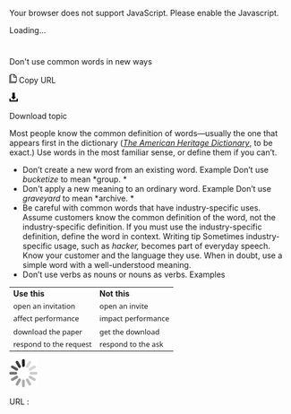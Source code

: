 ﻿Your browser does not support JavaScript. Please enable the Javascript.

Loading...

# 

Don't use common words in new ways

![Copy URL](media/dont-use-common-words-in-new-ways/Copy.png)
Copy URL

![Download](media/dont-use-common-words-in-new-ways/Download.png)

Download topic

Most people know the common definition of words—usually the one that appears first in the dictionary ([*The American Heritage Dictionary*](https://ahdictionary.com/), to be exact.) Use words in the most familiar sense, or define them if you can’t.

  - Don’t create a new word from an existing word.
    Example Don’t use *bucketize* to mean *group.
    *
  - Don't apply a new meaning to an ordinary word. 
    Example Don’t use *graveyard* to mean *archive.
    *
  - Be
    careful with common words that have industry-specific uses.
    Assume customers know the common definition of the word, not
    the industry-specific definition. If you must
    use the industry-specific definition, define the word in
    context.
    Writing tip Sometimes industry-specific usage, such as *hacker,*
    becomes part of everyday speech. Know your customer and the
    language they use. When in doubt, use a simple word with a
    well-understood meaning.
  - Don’t use verbs as nouns or nouns as verbs.
    Examples

<table>
<tbody>
<tr class="odd">
<td><b>Use this</b></td>
<td><b>Not this</b></td>
</tr>
<tr class="even">
<td><div>
<span style="line-height:107%;font-family:Segoe UI;font-size:small;mso-fareast-font-family:Calibri;mso-bidi-font-family:&#39;Times New Roman&#39;;mso-ansi-language:EN-US;mso-fareast-language:EN-US;mso-bidi-language:AR-SA;mso-fareast-theme-font:minor-latin;mso-bidi-theme-font:minor-bidi;mso-bidi-font-size:11.0pt;">open an invitation</span>
</div></td>
<td><div>
<span style="line-height:107%;font-family:Segoe UI;font-size:small;mso-fareast-font-family:Calibri;mso-bidi-font-family:&#39;Times New Roman&#39;;mso-ansi-language:EN-US;mso-fareast-language:EN-US;mso-bidi-language:AR-SA;mso-fareast-theme-font:minor-latin;mso-bidi-theme-font:minor-bidi;mso-bidi-font-size:11.0pt;">open an invite</span>
</div></td>
</tr>
<tr class="odd">
<td><span style="font-family:Segoe UI;font-size:small;">affect performance</span></td>
<td><span style="font-family:Segoe UI;font-size:small;">impact performance</span></td>
</tr>
<tr class="even">
<td><span style="line-height:107%;font-family:Segoe UI;font-size:small;mso-fareast-font-family:Calibri;mso-bidi-font-family:&#39;Times New Roman&#39;;mso-ansi-language:EN-US;mso-fareast-language:EN-US;mso-bidi-language:AR-SA;mso-fareast-theme-font:minor-latin;mso-bidi-theme-font:minor-bidi;mso-bidi-font-size:11.0pt;">download the paper</span></td>
<td><span style="line-height:107%;font-family:Segoe UI;font-size:small;mso-fareast-font-family:Calibri;mso-bidi-font-family:&#39;Times New Roman&#39;;mso-ansi-language:EN-US;mso-fareast-language:EN-US;mso-bidi-language:AR-SA;mso-fareast-theme-font:minor-latin;mso-bidi-theme-font:minor-bidi;mso-bidi-font-size:11.0pt;">get the download</span></td>
</tr>
<tr class="odd">
<td><span style="font-family:&#39;Segoe UI&#39;;font-size:small;">respond to the request</span></td>
<td><span style="font-family:&#39;Segoe UI&#39;;font-size:small;">respond to the ask</span></td>
</tr>
</tbody>
</table>

![In progress](media/dont-use-common-words-in-new-ways/activity-large.gif)

URL :
